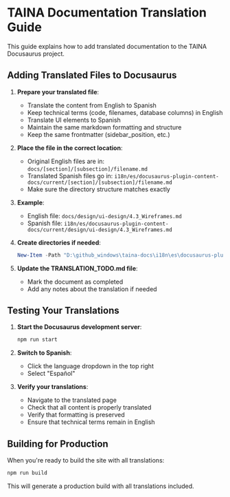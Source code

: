 # TAINA Documentation Translation Guide

This guide explains how to add translated documentation to the TAINA Docusaurus project.

## Adding Translated Files to Docusaurus

1. **Prepare your translated file**:
   - Translate the content from English to Spanish
   - Keep technical terms (code, filenames, database columns) in English
   - Translate UI elements to Spanish
   - Maintain the same markdown formatting and structure
   - Keep the same frontmatter (sidebar_position, etc.)

2. **Place the file in the correct location**:
   - Original English files are in: `docs/[section]/[subsection]/filename.md`
   - Translated Spanish files go in: `i18n/es/docusaurus-plugin-content-docs/current/[section]/[subsection]/filename.md`
   - Make sure the directory structure matches exactly

3. **Example**:
   - English file: `docs/design/ui-design/4.3_Wireframes.md`
   - Spanish file: `i18n/es/docusaurus-plugin-content-docs/current/design/ui-design/4.3_Wireframes.md`

4. **Create directories if needed**:
   ```powershell
   New-Item -Path "D:\github_windows\taina-docs\i18n\es\docusaurus-plugin-content-docs\current\[section]\[subsection]" -ItemType Directory -Force
   ```

5. **Update the TRANSLATION_TODO.md file**:
   - Mark the document as completed
   - Add any notes about the translation if needed

## Testing Your Translations

1. **Start the Docusaurus development server**:
   ```bash
   npm run start
   ```

2. **Switch to Spanish**:
   - Click the language dropdown in the top right
   - Select "Español"

3. **Verify your translations**:
   - Navigate to the translated page
   - Check that all content is properly translated
   - Verify that formatting is preserved
   - Ensure that technical terms remain in English

## Building for Production

When you're ready to build the site with all translations:

```bash
npm run build
```

This will generate a production build with all translations included.
